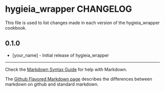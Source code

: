 # hygieia_wrapper CHANGELOG

This file is used to list changes made in each version of the hygieia_wrapper cookbook.

## 0.1.0
- [your_name] - Initial release of hygieia_wrapper

- - -
Check the [Markdown Syntax Guide](http://daringfireball.net/projects/markdown/syntax) for help with Markdown.

The [Github Flavored Markdown page](http://github.github.com/github-flavored-markdown/) describes the differences between markdown on github and standard markdown.

